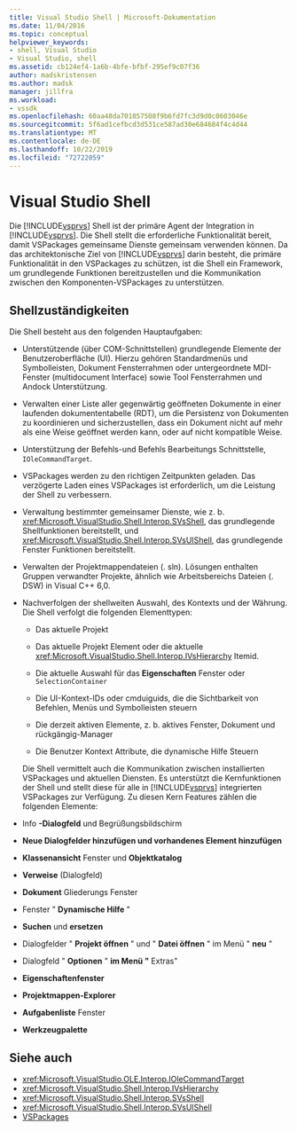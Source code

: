 ```yaml
---
title: Visual Studio Shell | Microsoft-Dokumentation
ms.date: 11/04/2016
ms.topic: conceptual
helpviewer_keywords:
- shell, Visual Studio
- Visual Studio, shell
ms.assetid: cb124ef4-1a6b-4bfe-bfbf-295ef9c07f36
author: madskristensen
ms.author: madsk
manager: jillfra
ms.workload:
- vssdk
ms.openlocfilehash: 60aa48da701857508f9b6fd7fc3d9d0c0603046e
ms.sourcegitcommit: 5f6ad1cefbcd3d531ce587ad30e684684f4c4d44
ms.translationtype: MT
ms.contentlocale: de-DE
ms.lasthandoff: 10/22/2019
ms.locfileid: "72722059"
---
```

# <a name="visual-studio-shell"></a>Visual Studio Shell
Die [!INCLUDE[vsprvs](../../code-quality/includes/vsprvs_md.md)] Shell ist der primäre Agent der Integration in [!INCLUDE[vsprvs](../../code-quality/includes/vsprvs_md.md)]. Die Shell stellt die erforderliche Funktionalität bereit, damit VSPackages gemeinsame Dienste gemeinsam verwenden können. Da das architektonische Ziel von [!INCLUDE[vsprvs](../../code-quality/includes/vsprvs_md.md)] darin besteht, die primäre Funktionalität in den VSPackages zu schützen, ist die Shell ein Framework, um grundlegende Funktionen bereitzustellen und die Kommunikation zwischen den Komponenten-VSPackages zu unterstützen.

## <a name="shell-responsibilities"></a>Shellzuständigkeiten
 Die Shell besteht aus den folgenden Hauptaufgaben:

- Unterstützende (über COM-Schnittstellen) grundlegende Elemente der Benutzeroberfläche (UI). Hierzu gehören Standardmenüs und Symbolleisten, Dokument Fensterrahmen oder untergeordnete MDI-Fenster (multidocument Interface) sowie Tool Fensterrahmen und Andock Unterstützung.

- Verwalten einer Liste aller gegenwärtig geöffneten Dokumente in einer laufenden dokumententabelle (RDT), um die Persistenz von Dokumenten zu koordinieren und sicherzustellen, dass ein Dokument nicht auf mehr als eine Weise geöffnet werden kann, oder auf nicht kompatible Weise.

- Unterstützung der Befehls-und Befehls Bearbeitungs Schnittstelle, `IOleCommandTarget`.

- VSPackages werden zu den richtigen Zeitpunkten geladen. Das verzögerte Laden eines VSPackages ist erforderlich, um die Leistung der Shell zu verbessern.

- Verwaltung bestimmter gemeinsamer Dienste, wie z. b. <xref:Microsoft.VisualStudio.Shell.Interop.SVsShell>, das grundlegende Shellfunktionen bereitstellt, und <xref:Microsoft.VisualStudio.Shell.Interop.SVsUIShell>, das grundlegende Fenster Funktionen bereitstellt.

- Verwalten der Projektmappendateien (. sln). Lösungen enthalten Gruppen verwandter Projekte, ähnlich wie Arbeitsbereichs Dateien (. DSW) in Visual C++ 6,0.

- Nachverfolgen der shellweiten Auswahl, des Kontexts und der Währung. Die Shell verfolgt die folgenden Elementtypen:

  - Das aktuelle Projekt

  - Das aktuelle Projekt Element oder die aktuelle <xref:Microsoft.VisualStudio.Shell.Interop.IVsHierarchy> Itemid.

  - Die aktuelle Auswahl für das **Eigenschaften** Fenster oder `SelectionContainer`

  - Die UI-Kontext-IDs oder cmduiguids, die die Sichtbarkeit von Befehlen, Menüs und Symbolleisten steuern

  - Die derzeit aktiven Elemente, z. b. aktives Fenster, Dokument und rückgängig-Manager

  - Die Benutzer Kontext Attribute, die dynamische Hilfe Steuern

  Die Shell vermittelt auch die Kommunikation zwischen installierten VSPackages und aktuellen Diensten. Es unterstützt die Kernfunktionen der Shell und stellt diese für alle in [!INCLUDE[vsprvs](../../code-quality/includes/vsprvs_md.md)] integrierten VSPackages zur Verfügung. Zu diesen Kern Features zählen die folgenden Elemente:

- Info **-Dialogfeld** und Begrüßungsbildschirm

- **Neue Dialogfelder hinzufügen und vorhandenes Element hinzufügen**

- **Klassenansicht** Fenster und **Objektkatalog**

- **Verweise** (Dialogfeld)

- **Dokument** Gliederungs Fenster

- Fenster " **Dynamische Hilfe** "

- **Suchen** und **ersetzen**

- Dialogfelder " **Projekt öffnen** " und " **Datei öffnen** " im Menü " **neu** "

- Dialogfeld " **Optionen** " **im Menü "** Extras"

- **Eigenschaftenfenster**

- **Projektmappen-Explorer**

- **Aufgabenliste** Fenster

- **Werkzeugpalette**

## <a name="see-also"></a>Siehe auch
- <xref:Microsoft.VisualStudio.OLE.Interop.IOleCommandTarget>
- <xref:Microsoft.VisualStudio.Shell.Interop.IVsHierarchy>
- <xref:Microsoft.VisualStudio.Shell.Interop.SVsShell>
- <xref:Microsoft.VisualStudio.Shell.Interop.SVsUIShell>
- [VSPackages](../../extensibility/internals/vspackages.md)